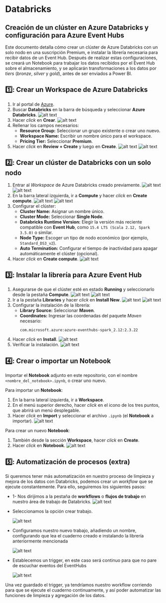 # Databricks

## Creación de un clúster en Azure Databricks y configuración para Azure Event Hubs

Este documento detalla cómo crear un clúster de Azure Databricks con un solo nodo en una suscripción Premium, e instalar la librería necesaria para recibir datos de un Event Hub. Después de realizar estas configuraciones, se creará un Notebook para trabajar los datos recibidos por el Event Hub sobre el almacenamiento, y se aplicarán transformaciones a los datos por _tiers_ (_bronze_, _silver_ y _gold_), antes de ser enviados a Power BI.

## 1️⃣: Crear un Workspace de Azure Databricks

1. Ir al portal de [Azure](https://portal.azure.com/).
2. Buscar **Databricks** en la barra de búsqueda y seleccionar **Azure Databricks**.
   ![alt text](images/image.png)
3. Hacer *click* en **Crear**.
   ![alt text](images/image-1.png)
4. Rellenar los campos necesarios:
   - **Resource Group:** Seleccionar un grupo existente o crear uno nuevo.
   - **Workspace Name:** Escribir un nombre único para el workspace.
   - **Pricing Tier:** Seleccionar **Premium**.
5. Hacer *click* en **Review + Create** y luego en **Create**.
   ![alt text](images/image-2.png)
   ![alt text](images/image-3.png)

## 2️⃣: Crear un clúster de Databricks con un solo nodo

1. Entrar al *Workspace* de Azure Databricks creado previamente.
   ![alt text](images/image-4.png)
   ![alt text](images/image-5.png)
2. En la barra lateral izquierda, ir a **Compute** y hacer *click* en **Create compute**.
   ![alt text](images/image-6.png)
   ![alt text](images/image-7.png)
3. Configurar el clúster:
   - **Cluster Name:** Asignar un nombre único.
   - **Cluster Mode:** Seleccionar **Single Node**.
   - **Databricks Runtime Version:** Elegir la versión más reciente compatible con **Event Hub**, como `15.4 LTS (Scala 2.12, Spark 3.5.0)` o similar.
   - **Node Type:** Escoger un tipo de nodo económico (por ejemplo, `Standard_DS3_v2`).
   - **Auto Termination:** Configurar el tiempo de inactividad para apagar automáticamente el clúster (opcional).
4. Hacer *click* en **Create compute**.
   ![alt text](images/image-8.png)
   

## 3️⃣: Instalar la librería para Azure Event Hub

1. Asegurarse de que el clúster esté en estado **Running** y seleccionarlo desde la pestaña **Compute**.
   ![alt text](images/image-10.png)
   ![alt text](images/image-9.png)
2. Ir a la pestaña **Libraries** y hacer *click* en **Install New**.
   ![alt text](images/image-11.png)
   ![alt text](images/image-12.png)
3. Configurar la instalación de la librería:
   - **Library Source:** Seleccionar **Maven**.
   - **Coordinates:** Ingresar las coordenadas del paquete *Maven* necesario:
     ```
     com.microsoft.azure:azure-eventhubs-spark_2.12:2.3.22
     ```
4. Hacer *click* en **Install**.
   ![alt text](images/image-13.png)
5. Verificar la instalación.
   ![alt text](images/image-14.png)

## 4️⃣: Crear o importar un Notebook

Importar el **Notebook** adjunto en este repositorio, con el nombre `<nombre_del_notebook>.ipynb`, o crear uno nuevo.

Para importar un **Notebook**:

1. En la barra lateral izquierda, ir a **Workspace**.
2. En el menú superior derecho, hacer *click* en el icono de los tres puntos, que abrirá un menú desplegable.
3. Hacer *click* en **Import** y seleccionar el archivo `.ipynb` (el **Notebook** a importar).
   ![alt text](images/image-15.png)

Para crear un nuevo **Notebook**:

1. También desde la sección **Workspace**, hacer *click* en **Create**.
2. Hacer *click* en **Notebook**.
   ![alt text](images/image-16.png)

## 5️⃣: Automatización de procesos (extra)

Si queremos tener más automatización en nuestro proceso de limpieza y mejora de los datos con Databricks, podemos crear un *workflow* que se ejecute constantemente. Para ello, seguiremos los siguientes pasos:

- 1- Nos dirijimos a la pestaña de **workflows** o **flujos de trabajo** en nuestro área de trabajo de Databricks.
   ![alt text](images/image-17.png)
   
- Seleccionamos la opción crear trabajo.

   ![alt text](images/image-21.png)

- Configuramos nuestro nuevo trabajo, añadiendo un nombre, configurando que lea el cuaderno creado e instalando la librería anteriormente mencionada

   ![alt text](images/image-18.png)

- Establecemos un trigger, en este caso será continuo para que no pare de escuchar eventos del EventHubs

   ![alt text](images/image-19.png)

Una vez guardado el trigger, ya tendríamos nuestro workflow corriendo para que se ejecute el cuaderno continuamente, y así poder automatizar las funciones de limpieza y agregación de los datos.
